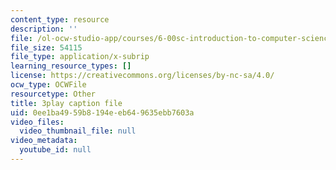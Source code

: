 ```yaml
---
content_type: resource
description: ''
file: /ol-ocw-studio-app/courses/6-00sc-introduction-to-computer-science-and-programming-spring-2011/0ee1ba4959b8194eeb649635ebb7603a_hmtXhZTfAes.srt
file_size: 54115
file_type: application/x-subrip
learning_resource_types: []
license: https://creativecommons.org/licenses/by-nc-sa/4.0/
ocw_type: OCWFile
resourcetype: Other
title: 3play caption file
uid: 0ee1ba49-59b8-194e-eb64-9635ebb7603a
video_files:
  video_thumbnail_file: null
video_metadata:
  youtube_id: null
---
```

